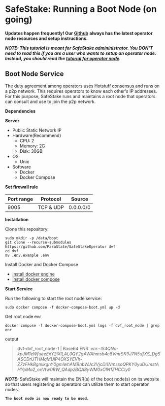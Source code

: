 # SafeStake: Running a Boot Node (on going)

**Updates happen frequently! Our** [**Github**](https://github.com/ParaState/SafeStakeOperator) **always has the latest operator node resources and setup instructions.**


***NOTE: This tutorial is meant for SafeStake admininistrator. You DON'T need to read this if you are a user who wants to setup an operator node. Instead, you should read the [tutorial for operator node](./safestake-running-an-operator-node-on-going.md).***


## **Boot Node Service**

The duty agreement among operators uses Hotstuff consensus and runs on a p2p network. This requires operators to know each other's IP addresses. For this purpose, SafeStake runs and maintains a root node that operators can consult and use to join the p2p network.

**Dependencies**

**Server**

* Public Static Network IP
* Hardware(Recommend)
  * CPU: 2
  * Memory: 2G
  * Disk: 30GB
* OS
  * Unix
* Software
  * Docker
  * Docker Compose

**Set firewall rule**

| Port range | Protocol  | Source    |
| ---------- | --------  | --------- |
| 9005       | TCP & UDP | 0.0.0.0/0 |

**Installation**

Clone this repository:

```
sudo mkdir -p /data/boot
git clone --recurse-submodules https://github.com/ParaState/SafeStakeOperator dvf
cd dvf
mv .env.example .env
```

Install Docker and Docker Compose

* [install docker engine](https://docs.docker.com/engine/install/)
* [install docker compose](https://docs.docker.com/compose/install/)



**Start Service**

Run the following to start the root node service:

```
sudo docker compose -f docker-compose-boot.yml up -d
```

Get root node enr

```
docker compose -f docker-compose-boot.yml logs -f dvf_root_node | grep enr
```

output

> dvf-dvf\_root\_node-1 | Base64 ENR: _enr:-IS4QNa-kpJM1eWfueeEnY2iXlLAL0QY2gAWAhmsb4c8VmrSK9J7N5dfXS\_DgSASCDrUTHMqMUlP4OXSYEVh-Z7zFHkBgmlkgnY0gmlwhAMBnbWJc2VjcDI1NmsxoQPKY0yuDUmstAHYpMa2\_oxVtw0RW\_QAdpzBQA8yWM0xOIN1ZHCCIy0_

_**NOTE:**_  SafeStake will maintain the ENR(s) of the boot node(s) on its website so that users registering as operators can utilize them to start operator nodes.


**`The boot node is now ready to be used.`**
